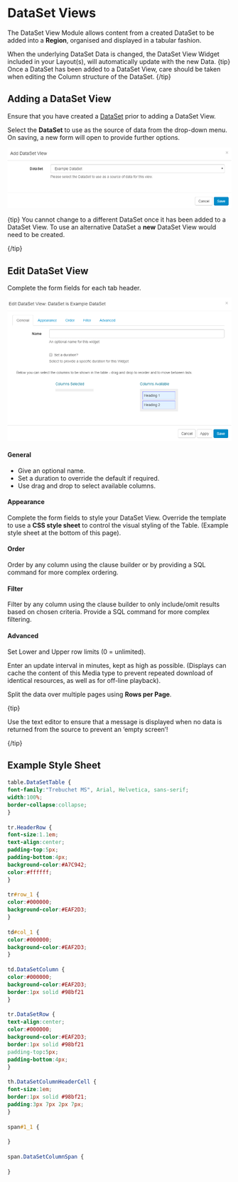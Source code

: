 <!--toc=widgets-->
# DataSet Views

The DataSet View Module allows content from a created DataSet to be added into a **Region**, organised and displayed in a tabular fashion.

When the underlying DataSet Data is changed, the DataSet View Widget included in your Layout(s), will automatically update with the new Data.
{tip}
Once a DataSet has been added to a DataSet View, care should be taken when editing the Column structure of the DataSet.
{/tip}

## Adding a DataSet View

Ensure that you have created a [DataSet](media_datasets.html) prior to adding a DataSet View.

Select the **DataSet** to use as the source of data from the drop-down menu. On saving, a new form will open to provide further options.

![DataSet View](img/media_dataset_view_add.png)

{tip}
You cannot change to a different DataSet once it has been added to a DataSet View. To use an alternative DataSet a **new** DataSet View would need to be created.

{/tip}

## Edit DataSet View

Complete the form fields for each tab header.

![DataSet View Edit](img/media_dataset_view_edit.png)

#### General

- Give an optional name.
- Set a duration to override the default if required.
- Use drag and drop to select available columns.

#### Appearance

Complete the form fields to style your DataSet View. Override the template to use a **CSS style sheet** to control the visual styling of the Table. (Example style sheet at the bottom of this page).

#### Order

Order by any column using the clause builder or by providing a SQL command for more complex ordering.

#### Filter

Filter by any column using the clause builder to only include/omit results based on chosen criteria. Provide a SQL command for more complex filtering.

#### Advanced

Set Lower and Upper row limits (0 = unlimited).

Enter an update interval in minutes, kept as high as possible. (Displays can cache the content of this Media type to prevent repeated download of identical resources, as well as for off-line playback).

Split the data over multiple pages using **Rows per Page**. 

{tip}

Use the text editor to ensure that a message is displayed when no data is returned from the source to prevent an ‘empty screen’!

{/tip}

## Example Style Sheet

``` css
table.DataSetTable {
font-family:"Trebuchet MS", Arial, Helvetica, sans-serif;  
width:100%;
border-collapse:collapse;
}

tr.HeaderRow {
font-size:1.1em;
text-align:center;
padding-top:5px;
padding-bottom:4px;
background-color:#A7C942;
color:#ffffff;
}

tr#row_1 {
color:#000000;
background-color:#EAF2D3;
}

td#col_1 {
color:#000000;
background-color:#EAF2D3;
}

td.DataSetColumn {
color:#000000;
background-color:#EAF2D3;
border:1px solid #98bf21
}

tr.DataSetRow {
text-align:center;
color:#000000;
background-color:#EAF2D3;
border:1px solid #98bf21
padding-top:5px;
padding-bottom:4px;
}

th.DataSetColumnHeaderCell {
font-size:1em;
border:1px solid #98bf21;
padding:3px 7px 2px 7px;
}

span#1_1 {

}

span.DataSetColumnSpan {

}
```


